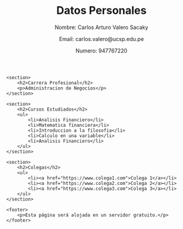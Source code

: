 <!DOCTYPE html>
<html lang="es">
<head>
    <meta charset="UTF-8">
    <meta name="viewport" content="width=device-width, initial-scale=1.0">
    <title>Mi Página Personal</title>
</head>
<body>
    <header>
        <h1>Datos Personales</h1>
        <p>Nombre: Carlos Arturo Valero Sacaky</p>
        <p>Email: carlos.valero@ucsp.edu.pe</p>
        <p>Numero: 947767220</p>
    </header>
    
    <section>
        <h2>Carrera Profesional</h2>
        <p>Administracion de Negocios</p>
    </section>
    
    <section>
        <h2>Cursos Estudiados</h2>
        <ul>
            <li>Analisis Financiero</li>
            <li>Matematica financiera</li>
            <li>Introduccion a la filosofia</li>
            <li>Calculo en una variable</li>
            <li>Analisis Financiero</li>
        </ul>
    </section>
    
    <section>
        <h2>Colegas</h2>
        <ul>
            <li><a href="https://www.colega1.com">Colega 1</a></li>
            <li><a href="https://www.colega2.com">Colega 2</a></li>
            <li><a href="https://www.colega3.com">Colega 3</a></li>
        </ul>
    </section>
    
    <footer>
        <p>Esta página será alojada en un servidor gratuito.</p>
    </footer>
</body>
</html>
